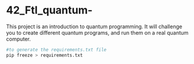 # 42_Ftl_quantum-

This project is an introduction to quantum programming. It will challenge you to create
different quantum programs, and run them on a real quantum computer.

```bash
#to generate the requirements.txt file
pip freeze > requirements.txt
```